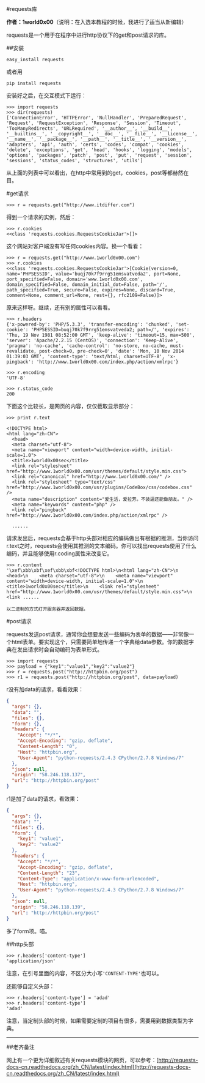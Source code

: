 #requests库

**作者：1world0x00**（说明：在入选本教程的时候，我进行了适当从新编辑）

requests是一个用于在程序中进行http协议下的get和post请求的库。

##安装

    easy_install requests

或者用

    pip install requests

安装好之后，在交互模式下运行：

    >>> import requests
    >>> dir(requests)
    ['ConnectionError', 'HTTPError', 'NullHandler', 'PreparedRequest', 'Request', 'RequestException', 'Response', 'Session', 'Timeout', 'TooManyRedirects', 'URLRequired', '__author__', '__build__', '__builtins__', '__copyright__', '__doc__', '__file__', '__license__', '__name__', '__package__', '__path__', '__title__', '__version__', 'adapters', 'api', 'auth', 'certs', 'codes', 'compat', 'cookies', 'delete', 'exceptions', 'get', 'head', 'hooks', 'logging', 'models', 'options', 'packages', 'patch', 'post', 'put', 'request', 'session', 'sessions', 'status_codes', 'structures', 'utils']

从上面的列表中可以看出，在http中常用到的get，cookies，post等都赫然在目。

#get请求

    >>> r = requests.get("http://www.itdiffer.com")

得到一个请求的实例，然后：

    >>> r.cookies
    <<class 'requests.cookies.RequestsCookieJar'>[]>

这个网站对客户端没有写任何cookies内容。换一个看看：

    >>> r = requests.get("http://www.1world0x00.com")
    >>> r.cookies
    <<class 'requests.cookies.RequestsCookieJar'>[Cookie(version=0, name='PHPSESSID', value='buqj70k7f9rrg51emsvatveda2', port=None, port_specified=False, domain='www.1world0x00.com', domain_specified=False, domain_initial_dot=False, path='/', path_specified=True, secure=False, expires=None, discard=True, comment=None, comment_url=None, rest={}, rfc2109=False)]>

原来这样呀。继续，还有别的属性可以看看。

    >>> r.headers
    {'x-powered-by': 'PHP/5.3.3', 'transfer-encoding': 'chunked', 'set-cookie': 'PHPSESSID=buqj70k7f9rrg51emsvatveda2; path=/', 'expires': 'Thu, 19 Nov 1981 08:52:00 GMT', 'keep-alive': 'timeout=15, max=500', 'server': 'Apache/2.2.15 (CentOS)', 'connection': 'Keep-Alive', 'pragma': 'no-cache', 'cache-control': 'no-store, no-cache, must-revalidate, post-check=0, pre-check=0', 'date': 'Mon, 10 Nov 2014 01:39:03 GMT', 'content-type': 'text/html; charset=UTF-8', 'x-pingback': 'http://www.1world0x00.com/index.php/action/xmlrpc'}

    >>> r.encoding
    'UTF-8'

    >>> r.status_code
    200

下面这个比较长，是网页的内容，仅仅截取显示部分：

    >>> print r.text

    <!DOCTYPE html>
    <html lang="zh-CN">
      <head>
      <meta charset="utf-8">
      <meta name="viewport" content="width=device-width, initial-scale=1.0">
      <title>1world0x00sec</title>
      <link rel="stylesheet" href="http://www.1world0x00.com/usr/themes/default/style.min.css">
      <link rel="canonical" href="http://www.1world0x00.com/" />
      <link rel="stylesheet" type="text/css" href="http://www.1world0x00.com/usr/plugins/CodeBox/css/codebox.css" />
      <meta name="description" content="爱生活，爱拉芳。不装逼还能做朋友。" />
      <meta name="keywords" content="php" />
      <link rel="pingback" href="http://www.1world0x00.com/index.php/action/xmlrpc" />

      ......

请求发出后，requests会基于http头部对相应的编码做出有根据的推测，当你访问r.text之时，requests会使用其推测的文本编码。你可以找出requests使用了什么编码，并且能够使用r.coding属性来改变它。

    >>> r.content
    '\xef\xbb\xbf\xef\xbb\xbf<!DOCTYPE html>\n<html lang="zh-CN">\n  <head>\n    <meta charset="utf-8">\n    <meta name="viewport" content="width=device-width, initial-scale=1.0">\n    <title>1world0x00sec</title>\n    <link rel="stylesheet" href="http://www.1world0x00.com/usr/themes/default/style.min.css">\n            <link ......

    以二进制的方式打开服务器并返回数据。

#post请求

requests发送post请求，通常你会想要发送一些编码为表单的数据——非常像一个html表单。要实现这个，只需要简单地传递一个字典给data参数。你的数据字典在发出请求时会自动编码为表单形式。

    >>> import requests
    >>> payload = {"key1":"value1","key2":"value2"}
    >>> r = requests.post("http://httpbin.org/post")
    >>> r1 = requests.post("http://httpbin.org/post", data=payload)

r没有加data的请求，看看效果：

```json
{
  "args": {},
  "data": "",
  "files": {},
  "form": {},
  "headers": {
    "Accept": "*/*",
    "Accept-Encoding": "gzip, deflate",
    "Content-Length": "0",
    "Host": "httpbin.org",
    "User-Agent": "python-requests/2.4.3 CPython/2.7.8 Windows/7"
  },
  "json": null,
  "origin": "58.246.118.137",
  "url": "http://httpbin.org/post"
}
```

r1是加了data的请求，看效果：

```json
{
  "args": {},
  "data": "",
  "files": {},
  "form": {
    "key1": "value1",
    "key2": "value2"
  },
  "headers": {
    "Accept": "*/*",
    "Accept-Encoding": "gzip, deflate",
    "Content-Length": "23",
    "Content-Type": "application/x-www-form-urlencoded",
    "Host": "httpbin.org",
    "User-Agent": "python-requests/2.4.3 CPython/2.7.8 Windows/7"
  },
  "json": null,
  "origin": "58.246.118.139",
  "url": "http://httpbin.org/post"
}
```

多了form项。喵。

##http头部

    >>> r.headers['content-type']
    'application/json'

注意，在引号里面的内容，不区分大小写`'CONTENT-TYPE'`也可以。

还能够自定义头部：

    >>> r.headers['content-type'] = 'adad'
    >>> r.headers['content-type']
    'adad'

注意，当定制头部的时候，如果需要定制的项目有很多，需要用到数据类型为字典。

------

##老齐备注

网上有一个更为详细叙述有关requests模块的网页，可以参考：[http://requests-docs-cn.readthedocs.org/zh_CN/latest/index.html](http://requests-docs-cn.readthedocs.org/zh_CN/latest/index.html)

